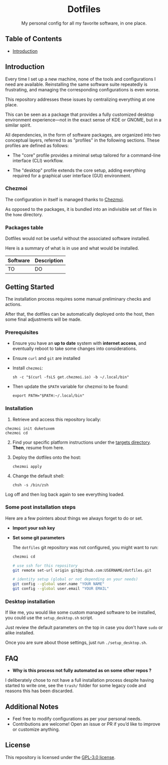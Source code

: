 <div align="center">
  <h1>Dotfiles</h1>
  <p>My personal config for all my favorite software, in one place.</p>
  <!-- Insert the ricing screenshot here -->
</div>


## Table of Contents

- [Introduction](#introduction)


## Introduction

Every time I set up a new machine, none of the tools and
configurations I need are available. Reinstalling the same software suite
repeatedly is frustrating, and managing the corresponding configurations is
even worse.

This repository addresses these issues by centralizing everything at one place.

This can be seen as a package that provides a fully customized
desktop environment experience—not in the exact sense of KDE or GNOME,
but in a similar spirit.

All dependencies, in the form of software packages, are organized into two
conceptual layers, referred to as "profiles" in the following sections.
These profiles are defined as follows:

 - The "core" profile provides a minimal setup tailored for
 a command-line interface (CLI) workflow.

 - The "desktop" profile extends the core setup, adding everything required
 for a graphical user interface (GUI) environment.

### Chezmoi

The configuration in itself is managed thanks to
[Chezmoi](https://www.chezmoi.io).

As opposed to the packages, it is bundled into an indivisible set of files
in the `home` directory.


### Packages table

Dotfiles would not be useful without the associated software installed.

Here is a summary of what is in use and what would be installed.

| Software | Description |
| -- | --|
| TO | DO |


## Getting Started

The installation process requires some manual preliminary checks and actions.

After that, the dotfiles can be automatically deployed onto the host, then some
final adjustments will be made.

### Prerequisites

- Ensure you have an **up to date** system with **internet access**, and eventually
	reboot to take some changes into considerations.
- Ensure `curl` and `git` are installed
- Install `chezmoi`:

  `sh -c "$(curl -fsLS get.chezmoi.io) -b ~/.local/bin"`
- Then update the `$PATH` variable for chezmoi to be found:

  `export PATH="$PATH:~/.local/bin"`

### Installation

1. Retrieve and access this repository locally:

  ```
  chezmoi init duketuxem
  chezmoi cd
  ```

2. Find your specific platform instructions under the [targets directory](./targets/README.md).
	**Then**, resume from here.

3. Deploy the dotfiles onto the host:

	`chezmoi apply`

4. Change the default shell:

	`chsh -s /bin/zsh`

  Log off and then log back again to see everything loaded.


### Some post installation steps

   Here are a few pointers about things we always forget to do or set.

   - **Import your ssh key**

   - **Set some git parameters**

      The `dotfiles` git repository was not configured, you might want to run:

      ```sh
      chezmoi cd

      # use ssh for this repository
      git remote set-url origin git@github.com:USERNAME/dotfiles.git

      # identity setup (global or not depending on your needs)
      git config --global user.name "YOUR NAME"
      git config --global user.email "YOUR EMAIL"
      ```


### Desktop installation

If like me, you would like some custom managed software to be installed,
you could use the `setup_desktop.sh` script.

Just review the default parameters on the top in case you don't have `sudo`
or alike installed.

Once you are sure about those settings, just run `./setup_desktop.sh`.



## FAQ

- **Why is this process not fully automated as on some other repos ?**

I deliberately chose to not have a full installation process despite having
started to write one, see the `trash/` folder for some legacy code and reasons
this has been discarded.


## Additional Notes

- Feel free to modify configurations as per your personal needs.
- Contributions are welcome!
Open an issue or PR if you’d like to improve or customize anything.


## License

This repository is licensed under the [GPL-3.0 license](LICENSE).
